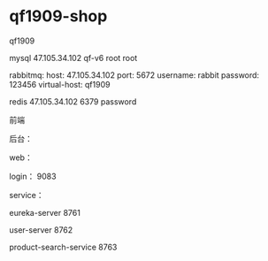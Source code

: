 # qf1909-shop
qf1909



mysql
47.105.34.102
qf-v6
root
root


rabbitmq:
    host: 47.105.34.102
    port: 5672
    username: rabbit
    password: 123456
    virtual-host: qf1909
  
    
redis
 47.105.34.102
 6379
 password
 
 
 前端
 
 
 
 后台：
 
 web：
 
 login： 9083
 
 
 
 
 service：
 
 eureka-server   8761
 
 user-server     8762
 
 product-search-service    8763
 
 
 
 
 
 
 
